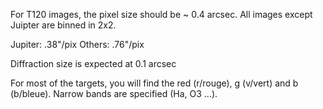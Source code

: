 For T120 images, the pixel size should be ~ 0.4 arcsec. All images except Juipter are binned in 2x2. 

Jupiter: .38"/pix 
Others: .76"/pix

Diffraction size is expected at 0.1 arcsec

For most of the targets, you will find the red (r/rouge), g (v/vert) and b (b/bleue). Narrow bands are specified (Ha, O3 ...). 
